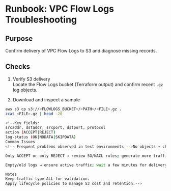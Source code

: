 <!--
Rationale:
- Used to confirm Flow Logs delivery and analyze dropped/allowed traffic.
-->
# Runbook: VPC Flow Logs Troubleshooting

## Purpose
Confirm delivery of VPC Flow Logs to S3 and diagnose missing records.

## Checks
1) Verify S3 delivery  
   Locate the Flow Logs bucket (Terraform output) and confirm recent `.gz` log objects.

2) Download and inspect a sample
```bash
aws s3 cp s3://<FLOWLOGS_BUCKET>/<PATH>/<FILE>.gz .
zcat <FILE>.gz | head -20

<!--Key fields:
srcaddr, dstaddr, srcport, dstport, protocol
action (ACCEPT|REJECT)
log-status (OK|NODATA|SKIPDATA)
Common Issues
<!-- Frequent problems observed in test environments -->No objects → check IAM policy for s3:PutObject; verify correct VPC target.

Only ACCEPT or only REJECT → review SG/NACL rules; generate more traffic.

Empty/old logs → ensure active traffic; wait a few minutes for delivery.

Notes
Keep traffic type ALL for validation.
Apply lifecycle policies to manage S3 cost and retention.-->
